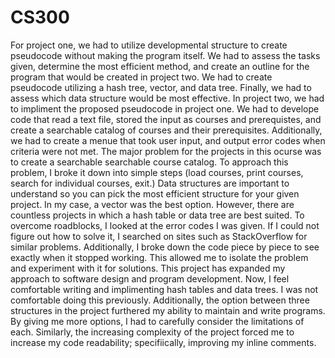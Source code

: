 # CS300

For project one, we had to utilize developmental structure to create pseudocode without making the program itself. We had to assess the tasks given, determine the most efficient method, and create an outline for the program that would be created in project two. We had to create pseudocode utilizing a hash tree, vector, and data tree. Finally, we had to assess which data structure would be most effective. In project two, we had to impliment the proposed pseudocode in project one. We had to develope code that read a text file, stored the input as courses and prerequistes, and create a searchable catalog of courses and their prerequisites. Additionally, we had to create a menue that took user input, and output error codes when criteria were not met. 
The major problem for the projects in this ocurse was to create a searchable searchable course catalog. To approach this problem, I broke it down into simple steps (load courses, print courses, search for individual courses, exit.) Data structures are important to understand so you can pick the most efficient structure for your given project. In my case, a vector was the best option. However, there are countless projects in which a hash table or data tree are best suited. To overcome roadblocks, I looked at the error codes I was given. If I could not figure out how to solve it, I searched on sites such as StackOverflow for similar problems. Additionally, I broke down the code piece by piece to see exactly when it stopped working. This allowed me to isolate the problem and experiment with it for solutions. This project has expanded my approach to software design and program development. Now, I feel comfortable writing and implimenting hash tables and data trees. I was not comfortable doing this previously. Additionally, the option between three structures in the project furthered my ability to maintain and write programs. By giving me more options, I had to carefully consider the limitations of each. Similarly, the increasing complexity of the project forced me to increase my code readability; specifiically, improving my inline comments.
